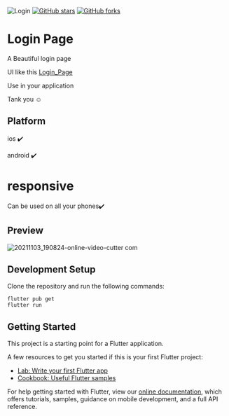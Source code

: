 ![Login](https://cdni.iconscout.com/illustration/premium/thumb/smart-guy-using-modern-digital-security-4153014-3443560.png)
[![GitHub stars](https://img.shields.io/github/stars/iampawan/FlutterExampleApps.svg?style=social&label=Star)](https://github.com/amirziyacode)
[![GitHub forks](https://img.shields.io/github/forks/iampawan/FlutterExampleApps.svg?style=social&label=Fork)](https://github.com/amirziyacode?tab=repositories)

# Login Page 

A Beautiful login page

UI like this [Login_Page](https://files.muzli.space/c26c8ad80005540cf3d1b6a830a567a3.jpeg)

Use in your application 

Tank you ☺

## Platform

ios ✔️

android ✔️

# responsive 

Can be used on all your phones✔️

## Preview
![20211103_190824-_online-video-cutter com_](https://user-images.githubusercontent.com/75315732/140098791-ccf60631-807d-486a-92eb-c1896d652217.gif)


## Development Setup
Clone the repository and run the following commands:
```
flutter pub get
flutter run
```

## Getting Started

This project is a starting point for a Flutter application.

A few resources to get you started if this is your first Flutter project:

- [Lab: Write your first Flutter app](https://flutter.dev/docs/get-started/codelab)
- [Cookbook: Useful Flutter samples](https://flutter.dev/docs/cookbook)

For help getting started with Flutter, view our
[online documentation](https://flutter.dev/docs), which offers tutorials,
samples, guidance on mobile development, and a full API reference.
